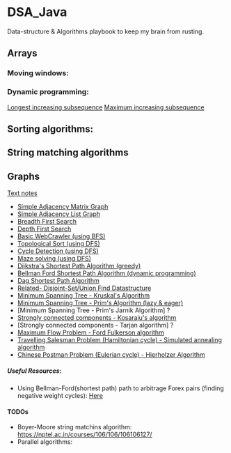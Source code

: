 # DSA_Java
Data-structure & Algorithms playbook to keep my brain from rusting.

## Arrays

### Moving windows:


### Dynamic programming:
[Longest increasing subsequence](src/com/tushar/dsa/dynamicProgramming/longest_increasing_subsequence/LongestIncreasingSubsequence.java)
[Maximum increasing subsequence](src/com/tushar/dsa/dynamicProgramming/maximum_sum_increasing_subsequence/MaximumIncreasingSubsequence.java)




## Sorting algorithms:

## String matching algorithms

## Graphs

[Text notes](GraphNotes.md)

* [Simple Adjacency Matrix Graph](src/com/tushar/dsa/graphs/core/simple/AdjacencyMatrixGraph.java)
* [Simple Adjacency List Graph](src/com/tushar/dsa/graphs/core/simple/AdjacencyMatrixGraph.java)
* [Breadth First Search](src/com/tushar/dsa/graphs/algorithms/traversal/BreadthFirstSearch.java) 
* [Depth First Search](src/com/tushar/dsa/graphs/algorithms/traversal/DepthFirstSearch.java)
* [Basic WebCrawler (using BFS)](src/com/tushar/dsa/graphs/algorithms/bfs_webcrawler/WebCrawler.java)
* [Topological Sort (using DFS)](src/com/tushar/dsa/graphs/algorithms/dfs_topologicalSort/TopologicalSorter.java)
* [Cycle Detection (using DFS)](src/com/tushar/dsa/graphs/algorithms/dfs_cycleDetection/CycleDetector.java)
* [Maze solving (using DFS)](src/com/tushar/dsa/graphs/algorithms/dfs_mazeSolve/MazeSolver.java)
* [Dijkstra's Shortest Path Algorithm (greedy)](src/com/tushar/dsa/graphs/algorithms/shortest_path/DijkstraAlgorithm.java)
* [Bellman Ford Shortest Path Algorithm (dynamic programming) ](src/com/tushar/dsa/graphs/algorithms/shortest_path/BellmanFordAlgorithm.java)
* [Dag Shortest Path Algorithm](src/com/tushar/dsa/graphs/algorithms/shortest_path/DagAlgorithm.java)
* [Related- Disjoint-Set/Union Find Datastructure](src/com/tushar/dsa/graphs/core/disjoint_sets/DisjointSetNode.java) 
* [Minimum Spanning Tree - Kruskal's Algorithm](src/com/tushar/dsa/graphs/algorithms/spanning_trees/KruskalsAlgorithm.java)
* [Minimum Spanning Tree - Prim's Algorithm (lazy & eager)](src/com/tushar/dsa/graphs/algorithms/spanning_trees/PrimsAlgorithm.java)
* [Minimum Spanning Tree - Prim's Jarnik Algorithm] ?
* [Strongly connected components - Kosaraju's algorithm](src/com/tushar/dsa/graphs/algorithms/strongly_connected_components/Kosaraju.java)
* [Strongly connected components - Tarjan algorithm] ?
* [Maximum Flow Problem - Ford Fulkerson algorithm](src/com/tushar/dsa/graphs/algorithms/min_cut_and_max_flow/FordFulkersonMaxFlowAlgo.java)
* [Travelling Salesman Problem (Hamiltonian cycle) - Simulated annealing algorithm](src/com/tushar/dsa/graphs/algorithms/travelling_salesman/simulated_annealing/TspBySimulatedAnnealing.java)
* [Chinese Postman Problem (Eulerian cycle) - Hierholzer Algorithm](src/com/tushar/dsa/graphs/algorithms/chinese_postman_problem/HierholzerAlgorithmEulerianCycle.java)

##### Useful Resources:
* Using Bellman-Ford(shortest path) path to arbitrage Forex pairs (finding negative weight cycles): [Here](https://medium.com/@anilpai/currency-arbitrage-using-bellman-ford-algorithm-8938dcea56ea)

#### TODOs

* Boyer-Moore string matchins algorithm: https://nptel.ac.in/courses/106/106/106106127/
* Parallel algorithms:  
